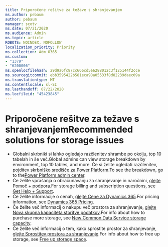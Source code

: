 ```yaml
---
title: Priporočene rešitve za težave s shranjevanjem
ms.author: pebaum
author: pebaum
manager: scotv
ms.date: 07/21/2020
ms.audience: Admin
ms.topic: article
ROBOTS: NOINDEX, NOFOLLOW
localization_priority: Priority
ms.collection: Adm_O365
ms.custom:
- "1379"
- "6200006"
ms.openlocfilehash: 29d9a6fc87cc666cd5e6288012c3f125144f2cce
ms.sourcegitcommit: ebb3595422b581eca98a05533f8d82239daec09a
ms.translationtype: MT
ms.contentlocale: sl-SI
ms.lasthandoff: 07/22/2020
ms.locfileid: "45423845"
---
```

# <a name="recommended-solutions-for-storage-issues"></a><span data-ttu-id="7567f-102">Priporočene rešitve za težave s shranjevanjem</span><span class="sxs-lookup"><span data-stu-id="7567f-102">Recommended solutions for storage issues</span></span>

- <span data-ttu-id="7567f-103">Globalni skrbniki si lahko ogledajo razčlenitev shrambe po okolju, top 10 tabelah in še več.</span><span class="sxs-lookup"><span data-stu-id="7567f-103">Global admins can view storage breakdown by environment, top 10 tables, and more.</span></span> <span data-ttu-id="7567f-104">Če si želite ogledati razčlenitev, pojdite[v skrbniško središče za Power Platform](https://admin.powerplatform.microsoft.com/analytics/d365ce).</span><span class="sxs-lookup"><span data-stu-id="7567f-104">To see the breakdown, go to the[Power Platform admin center](https://admin.powerplatform.microsoft.com/analytics/d365ce).</span></span> 
- <span data-ttu-id="7567f-105">Če želite vprašanja o obračunavanju za shranjevanje in naročnini, [glejte Pomoč + podpora](https://docs.microsoft.com/dynamics365/customer-engagement/admin/contact-information-microsoft-dynamics-365-online-billing-support).</span><span class="sxs-lookup"><span data-stu-id="7567f-105">For storage billing and subscription questions, see [Get Help + Support](https://docs.microsoft.com/dynamics365/customer-engagement/admin/contact-information-microsoft-dynamics-365-online-billing-support).</span></span>
- <span data-ttu-id="7567f-106">Če želite informacije o cenah, [glejte Cene za Dynamics 365](https://dynamics.microsoft.com/pricing/).</span><span class="sxs-lookup"><span data-stu-id="7567f-106">For pricing information, see [Dynamics 365 Pricing](https://dynamics.microsoft.com/pricing/).</span></span>
- <span data-ttu-id="7567f-107">Če želite več informacij o nakupu več prostora za shranjevanje, [glejte Nova skupna kapaciteta storitve podatkov](https://go.microsoft.com/fwlink/p/?linkid=2010782).</span><span class="sxs-lookup"><span data-stu-id="7567f-107">For info about how to purchase more storage, see [New Common Data Service storage capacity](https://go.microsoft.com/fwlink/p/?linkid=2010782).</span></span>
- <span data-ttu-id="7567f-108">Če želite več informacij o tem, kako sprostite prostor za shranjevanje, [glejte Sprostitev prostora za shranjevanje](https://go.microsoft.com/fwlink/p/?linkid=2011105).</span><span class="sxs-lookup"><span data-stu-id="7567f-108">For info about how to free up storage, see [Free up storage space](https://go.microsoft.com/fwlink/p/?linkid=2011105).</span></span>